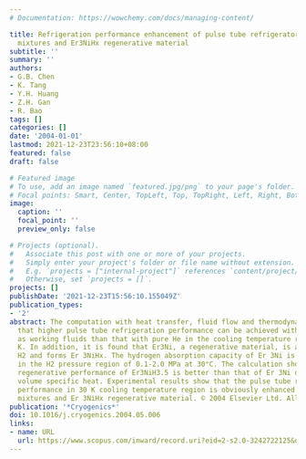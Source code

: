 ```yaml
---
# Documentation: https://wowchemy.com/docs/managing-content/

title: Refrigeration performance enhancement of pulse tube refrigerators with He-H2
  mixtures and Er3NiHx regenerative material
subtitle: ''
summary: ''
authors:
- G.B. Chen
- K. Tang
- Y.H. Huang
- Z.H. Gan
- R. Bao
tags: []
categories: []
date: '2004-01-01'
lastmod: 2021-12-23T23:56:10+08:00
featured: false
draft: false

# Featured image
# To use, add an image named `featured.jpg/png` to your page's folder.
# Focal points: Smart, Center, TopLeft, Top, TopRight, Left, Right, BottomLeft, Bottom, BottomRight.
image:
  caption: ''
  focal_point: ''
  preview_only: false

# Projects (optional).
#   Associate this post with one or more of your projects.
#   Simply enter your project's folder or file name without extension.
#   E.g. `projects = ["internal-project"]` references `content/project/deep-learning/index.md`.
#   Otherwise, set `projects = []`.
projects: []
publishDate: '2021-12-23T15:56:10.155049Z'
publication_types:
- '2'
abstract: The computation with heat transfer, fluid flow and thermodynamics indicates
  that higher pulse tube refrigeration performance can be achieved with He-H 2 mixtures
  as working fluids than that with pure He in the cooling temperature region of 30
  K. In addition, it is found that Er3Ni, a regenerative material, is able to absorb
  H2 and forms Er 3NiHx. The hydrogen absorption capacity of Er 3Ni is about 3.5 H/Er3Ni
  in the H2 pressure region of 0.1-2.0 MPa at 30°C. The calculation shows that the
  regenerative performance of Er3NiH3.5 is better than that of Er 3Ni due to its higher
  volume specific heat. Experimental results show that the pulse tube refrigeration
  performance in 30 K cooling temperature region is obviously enhanced with He-H2
  mixtures and Er 3NiHx regenerative material. © 2004 Elsevier Ltd. All rights reserved.
publication: '*Cryogenics*'
doi: 10.1016/j.cryogenics.2004.05.006
links:
- name: URL
  url: https://www.scopus.com/inward/record.uri?eid=2-s2.0-3242722125&doi=10.1016%2fj.cryogenics.2004.05.006&partnerID=40&md5=72452ec7848a8bbd5dc219a5e9537f47
---
```

